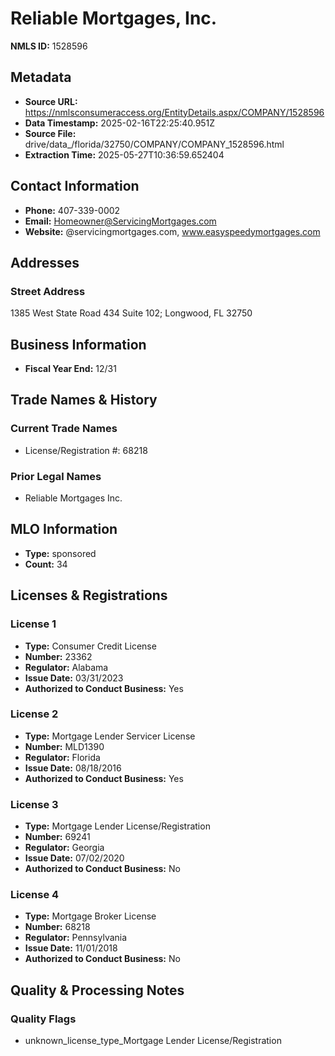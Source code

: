 # Reliable Mortgages, Inc.

**NMLS ID:** 1528596

## Metadata
- **Source URL:** https://nmlsconsumeraccess.org/EntityDetails.aspx/COMPANY/1528596
- **Data Timestamp:** 2025-02-16T22:25:40.951Z
- **Source File:** drive/data_/florida/32750/COMPANY/COMPANY_1528596.html
- **Extraction Time:** 2025-05-27T10:36:59.652404

## Contact Information
- **Phone:** 407-339-0002
- **Email:** Homeowner@ServicingMortgages.com
- **Website:** @servicingmortgages.com, www.easyspeedymortgages.com

## Addresses
### Street Address
1385 West State Road 434 Suite 102; Longwood, FL 32750

## Business Information
- **Fiscal Year End:** 12/31

## Trade Names & History
### Current Trade Names
- License/Registration #: 68218

### Prior Legal Names
- Reliable Mortgages Inc.

## MLO Information
- **Type:** sponsored
- **Count:** 34

## Licenses & Registrations

### License 1
- **Type:** Consumer Credit License
- **Number:** 23362
- **Regulator:** Alabama
- **Issue Date:** 03/31/2023
- **Authorized to Conduct Business:** Yes

### License 2
- **Type:** Mortgage Lender Servicer License
- **Number:** MLD1390
- **Regulator:** Florida
- **Issue Date:** 08/18/2016
- **Authorized to Conduct Business:** Yes

### License 3
- **Type:** Mortgage Lender License/Registration
- **Number:** 69241
- **Regulator:** Georgia
- **Issue Date:** 07/02/2020
- **Authorized to Conduct Business:** No

### License 4
- **Type:** Mortgage Broker License
- **Number:** 68218
- **Regulator:** Pennsylvania
- **Issue Date:** 11/01/2018
- **Authorized to Conduct Business:** No

## Quality & Processing Notes
### Quality Flags
- unknown_license_type_Mortgage Lender License/Registration
